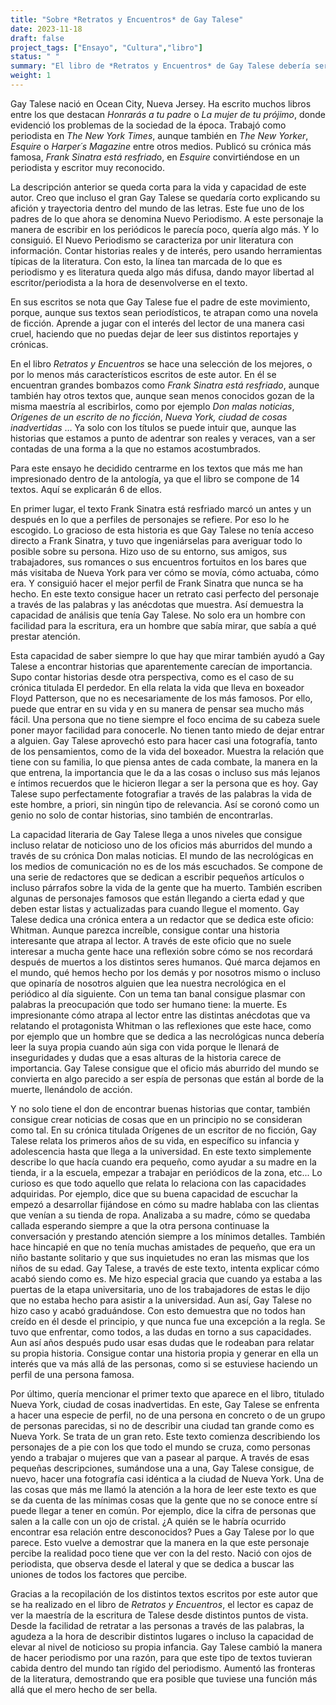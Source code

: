 ```yaml
---
title: "Sobre *Retratos y Encuentros* de Gay Talese"
date: 2023-11-18
draft: false
project_tags: ["Ensayo", "Cultura","libro"]
status: " "
summary: "El libro de *Retratos y Encuentros* de Gay Talese debería ser de obligada lectura"
weight: 1
---
```

Gay Talese nació en Ocean City, Nueva Jersey. Ha escrito muchos libros entre los que destacan *Honrarás a tu padre* 
o *La mujer de tu prójimo*, donde evidenció los problemas de la sociedad de la época. Trabajó como periodista en *The
New York Times*, aunque también en *The New Yorker*, *Esquire* o *Harper´s Magazine* entre otros medios.  Publicó su 
crónica más famosa, *Frank Sinatra está resfriad*o, en *Esquire* convirtiéndose en un periodista y escritor muy reconocido.

La descripción anterior se queda corta para la vida y capacidad de este autor. Creo que incluso el gran Gay Talese
se quedaría corto explicando su afición y trayectoria dentro del mundo de las letras. Este fue uno de los padres 
de lo que ahora se denomina Nuevo Periodismo. A este personaje la manera de escribir en los periódicos le parecía 
poco, quería algo más. Y lo consiguió. El Nuevo Periodismo se caracteriza por unir literatura con información. 
Contar historias reales y de interés, pero usando herramientas típicas de la literatura. Con esto, la línea tan
marcada de lo que es periodismo y es literatura queda algo más difusa, dando mayor libertad al escritor/periodista 
a la hora de desenvolverse en el texto.

En sus escritos se nota que Gay Talese fue el padre de este movimiento, porque, aunque sus textos sean periodísticos, 
te atrapan como una novela de ficción. Aprende a jugar con el interés del lector de una manera casi cruel, haciendo
que no puedas dejar de leer sus distintos reportajes y crónicas.

En el libro *Retratos y Encuentros* se hace una selección de los mejores, o por lo menos más característicos escritos
de este autor. En él se encuentran grandes bombazos como *Frank Sinatra está resfriado*, aunque también hay otros
textos que, aunque sean menos conocidos gozan de la misma maestría al escribirlos, como por ejemplo *Don malas noticias*,
*Orígenes de un escrito de no ficción*, *Nueva York, ciudad de cosas inadvertidas* … Ya solo con los títulos se puede
intuir que, aunque las historias que estamos a punto de adentrar son reales y veraces, van a ser contadas de una forma
a la que no estamos acostumbrados.

Para este ensayo he decidido centrarme en los textos que más me han impresionado dentro de la antología, ya que el libro 
se compone de 14 textos. Aquí se explicarán 6 de ellos.

En primer lugar, el texto Frank Sinatra está resfriado marcó un antes y un después en lo que a perfiles de personajes
se refiere. Por eso lo he escogido. Lo gracioso de esta historia es que Gay Talese no tenía acceso directo a Frank Sinatra,
y tuvo que ingeniárselas para averiguar todo lo posible sobre su persona. Hizo uso de su entorno, sus amigos, sus 
trabajadores, sus romances o sus encuentros fortuitos en los bares que más visitaba de Nueva York para ver cómo se movía,
cómo actuaba, cómo era. Y consiguió hacer el mejor perfil de Frank Sinatra que nunca se ha hecho. En este texto 
consigue hacer un retrato casi perfecto del personaje a través de las palabras y las anécdotas que muestra. Así 
demuestra la capacidad de análisis que tenía Gay Talese. No solo era un hombre con facilidad para la escritura, era
un hombre que sabía mirar, que sabía a qué prestar atención.

Esta capacidad de saber siempre lo que hay que mirar también ayudó a Gay Talese a encontrar historias que aparentemente
carecían de importancia. Supo contar historias desde otra perspectiva, como es el caso de su crónica titulada El perdedor.
En ella relata la vida que lleva en boxeador Floyd Patterson, que no es necesariamente de los más famosos. Por ello, puede 
que entrar en su vida y en su manera de pensar sea mucho más fácil. Una persona que no tiene siempre el foco encima de su
cabeza suele poner mayor facilidad para conocerle. No tienen tanto miedo de dejar entrar a alguien. Gay Talese aprovechó 
esto para hacer casi una fotografía, tanto de los pensamientos, como de la vida del boxeador. Muestra la relación que tiene 
con su familia, lo que piensa antes de cada combate, la manera en la que entrena, la importancia que le da a las cosas o 
incluso sus más lejanos e íntimos recuerdos que le hicieron llegar a ser la persona que es hoy. Gay Talese supo perfectamente
fotografiar a través de las palabras la vida de este hombre, a priori, sin ningún tipo de relevancia. Así se coronó como un 
genio no solo de contar historias, sino también de encontrarlas.

La capacidad literaria de Gay Talese llega a unos niveles que consigue incluso relatar de noticioso uno de los oficios 
más aburridos del mundo a través de su crónica Don malas noticias. El mundo de las necrológicas en los medios de comunicación
no es de los más escuchados. Se compone de una serie de redactores que se dedican a escribir pequeños artículos o incluso
párrafos sobre la vida de la gente que ha muerto.  También escriben algunas de personajes famosos que están llegando a 
cierta edad y que deben estar listas y actualizadas para cuando llegue el momento. Gay Talese dedica una crónica entera 
a un redactor que se dedica este oficio: Whitman.  Aunque parezca increíble, consigue contar una historia interesante que
atrapa al lector. A través de este oficio que no suele interesar a mucha gente hace una reflexión sobre cómo se nos 
recordará después de muertos a los distintos seres humanos. Qué marca dejamos en el mundo, qué hemos hecho por los
demás y por nosotros mismo o incluso que opinaría de nosotros alguien que lea nuestra necrológica en el periódico al
día siguiente. Con un tema tan banal consigue plasmar con palabras la preocupación que todo ser humano tiene: la muerte.
Es impresionante cómo atrapa al lector entre las distintas anécdotas que va relatando el protagonista Whitman o las
reflexiones que este hace, como por ejemplo que un hombre que se dedica a las necrológicas nunca debería leer la 
suya propia cuando aún siga con vida porque le llenará de inseguridades y dudas que a esas alturas de la historia 
carece de importancia. Gay Talese consigue que el oficio más aburrido del mundo se convierta en algo parecido a ser
espía de personas que están al borde de la muerte, llenándolo de acción.

Y no solo tiene el don de encontrar buenas historias que contar, también consigue crear noticias de cosas que en un 
principio no se consideran como tal. En su crónica titulada Orígenes de un escritor de no ficción, Gay Talese relata 
los primeros años de su vida, en específico su infancia y adolescencia hasta que llega a la universidad. En este texto 
simplemente describe lo que hacía cuando era pequeño, como ayudar a su madre en la tienda, ir a la escuela, empezar a
trabajar en periódicos de la zona, etc... Lo curioso es que todo aquello que relata lo relaciona con las capacidades 
adquiridas. Por ejemplo, dice que su buena capacidad de escuchar la empezó a desarrollar fijándose en cómo su madre hablaba
con las clientas que venían a su tienda de ropa. Analizaba a su madre, cómo se quedaba callada esperando siempre a que
la otra persona continuase la conversación y prestando atención siempre a los mínimos detalles. También hace hincapié 
en que no tenía muchas amistades de pequeño, que era un niño bastante solitario y que sus inquietudes no eran las mismas 
que los niños de su edad. Gay Talese, a través de este texto, intenta explicar cómo acabó siendo como es. Me hizo especial 
gracia que cuando ya estaba a las puertas de la etapa universitaria, uno de los trabajadores de estas le dijo que no estaba
hecho para asistir a la universidad. Aun así, Gay Talese no hizo caso y acabó graduándose. Con esto demuestra que no todos 
han creído en él desde el principio, y que nunca fue una excepción a la regla. Se tuvo que enfrentar, como todos, a las 
dudas en torno a sus capacidades. Aun así años después pudo usar esas dudas que le rodeaban para relatar su  propia historia.
Consigue contar una historia propia y generar en ella un interés que va más allá de las personas, como si se estuviese 
haciendo un perfil de una persona famosa.

Por último, quería mencionar el primer texto que aparece en el libro, titulado Nueva York, ciudad de cosas inadvertidas.
En este, Gay Talese se enfrenta a hacer una especie de perfil, no de una persona en concreto o de un grupo de personas
parecidas, si no de describir una ciudad tan grande como es Nueva York. Se trata de un gran reto. Este texto comienza 
describiendo los personajes de a pie con los que todo el mundo se cruza, como personas yendo a trabajar o mujeres que 
van a pasear al parque. A través de esas pequeñas descripciones, sumándose una a una, Gay Talese consigue, de nuevo, 
hacer una fotografía casi idéntica a la ciudad de Nueva York. Una de las cosas que más me llamó la atención a la hora 
de leer este texto es que se da cuenta de las mínimas cosas que la gente que no se conoce entre sí puede llegar a tener
en común. Por ejemplo, dice la cifra de personas que salen a la calle con un ojo de cristal. ¿A quién se le habría 
ocurrido encontrar esa relación entre desconocidos? Pues a Gay Talese por lo que parece. Esto vuelve a demostrar que 
la manera en la que este personaje percibe la realidad poco tiene que ver con la del resto. Nació con ojos de periodista,
que observa desde el lateral y que se dedica a buscar las uniones de todos los factores que percibe.

Gracias a la recopilación de los distintos textos escritos por este autor que se ha realizado en el libro de *Retratos y 
Encuentros*, el lector es capaz de ver la maestría de la escritura de Talese desde distintos puntos de vista. Desde la
facilidad de retratar a las personas a través de las palabras, la agudeza a la hora de describir distintos lugares o
incluso la capacidad de elevar al nivel de noticioso su propia infancia. Gay Talese cambió la manera de hacer periodismo 
por una razón, para que este tipo de textos tuvieran cabida dentro del mundo tan rígido del periodismo. Aumentó las 
fronteras de la literatura, demostrando que era posible que tuviese una función más allá que el mero hecho de ser bella.



